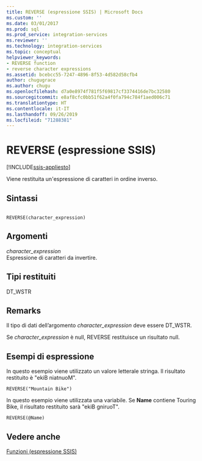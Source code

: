 ```yaml
---
title: REVERSE (espressione SSIS) | Microsoft Docs
ms.custom: ''
ms.date: 03/01/2017
ms.prod: sql
ms.prod_service: integration-services
ms.reviewer: ''
ms.technology: integration-services
ms.topic: conceptual
helpviewer_keywords:
- REVERSE function
- reverse character expressions
ms.assetid: bcebcc55-7247-4896-8f53-4d582d58cfb4
author: chugugrace
ms.author: chugu
ms.openlocfilehash: d7a0e8974f781f5f69817cf3374416de7bc32580
ms.sourcegitcommit: e8af8cfc0bb51f62a4f0fa794c784f1aed006c71
ms.translationtype: HT
ms.contentlocale: it-IT
ms.lasthandoff: 09/26/2019
ms.locfileid: "71288381"
---
```

# <a name="reverse-ssis-expression"></a>REVERSE (espressione SSIS)

[!INCLUDE[ssis-appliesto](../../includes/ssis-appliesto-ssvrpluslinux-asdb-asdw-xxx.md)]


  Viene restituita un'espressione di caratteri in ordine inverso.  
  
## <a name="syntax"></a>Sintassi  
  
```  
  
REVERSE(character_expression)  
```  
  
## <a name="arguments"></a>Argomenti  
 *character_expression*  
 Espressione di caratteri da invertire.  
  
## <a name="result-types"></a>Tipi restituiti  
 DT_WSTR  
  
## <a name="remarks"></a>Remarks  
 Il tipo di dati dell’argomento *character_expression* deve essere DT_WSTR.  
  
 Se *character_expression* è null, REVERSE restituisce un risultato null.  
  
## <a name="expression-examples"></a>Esempi di espressione  
 In questo esempio viene utilizzato un valore letterale stringa. Il risultato restituito è "ekiB niatnuoM".  
  
```  
REVERSE("Mountain Bike")  
```  
  
 In questo esempio viene utilizzata una variabile. Se **Name** contiene Touring Bike, il risultato restituito sarà "ekiB gniruoT".  
  
```  
REVERSE(@Name)  
```  
  
## <a name="see-also"></a>Vedere anche  
 [Funzioni &#40;espressione SSIS&#41;](../../integration-services/expressions/functions-ssis-expression.md)  
  
  
